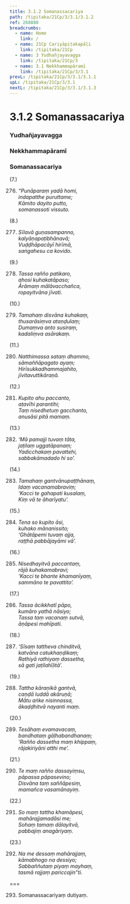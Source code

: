 ```yaml
---
title: 3.1.2 Somanassacariya
path: /tipitaka/21Cp/3/3.1/3.1.2
ref: 268880
breadcrumbs:
  - name: Home
    link: /
  - name: 21Cp Cariyāpiṭakapāḷi
    link: /tipitaka/21Cp
  - name: 3 Yudhañjayavagga
    link: /tipitaka/21Cp/3
  - name: 3.1 Nekkhammapāramī
    link: /tipitaka/21Cp/3/3.1
prevL: /tipitaka/21Cp/3/3.1/3.1.1
upL: /tipitaka/21Cp/3/3.1
nextL: /tipitaka/21Cp/3/3.1/3.1.3
---
```


# 3.1.2 Somanassacariya

### Yudhañjayavagga

### Nekkhammapāramī

### Somanassacariya

(7.)

276. _“Punāparaṃ yadā homi,_  
_indapatthe puruttame;_  
_Kāmito dayito putto,_  
_somanassoti vissuto._  


(8.)

277. _Sīlavā guṇasampanno,_  
_kalyāṇapaṭibhānavā;_  
_Vuḍḍhāpacāyī hirīmā,_  
_saṅgahesu ca kovido._  


(9.)

278. _Tassa rañño patikaro,_  
_ahosi kuhakatāpaso;_  
_Ārāmaṃ mālāvacchañca,_  
_ropayitvāna jīvati._  


(10.)

279. _Tamahaṃ disvāna kuhakaṃ,_  
_thusarāsiṃva ataṇḍulaṃ;_  
_Dumaṃva anto susiraṃ,_  
_kadaliṃva asārakaṃ._  


(11.)

280. _Natthimassa sataṃ dhammo,_  
_sāmaññāpagato ayaṃ;_  
_Hirīsukkadhammajahito,_  
_jīvitavuttikāraṇā._  


(12.)

281. _Kupito ahu paccanto,_  
_aṭavīhi parantihi;_  
_Taṃ nisedhetuṃ gacchanto,_  
_anusāsi pitā mamaṃ._  


(13.)

282. _‘Mā pamajji tuvaṃ tāta,_  
_jaṭilaṃ uggatāpanaṃ;_  
_Yadicchakaṃ pavattehi,_  
_sabbakāmadado hi so’._  


(14.)

283. _Tamahaṃ gantvānupaṭṭhānaṃ,_  
_Idaṃ vacanamabraviṃ;_  
_‘Kacci te gahapati kusalaṃ,_  
_Kiṃ vā te āharīyatu’._  


(15.)

284. _Tena so kupito āsi,_  
_kuhako mānanissito;_  
_‘Ghātāpemi tuvaṃ ajja,_  
_raṭṭhā pabbājayāmi vā’._  


(16.)

285. _Nisedhayitvā paccantaṃ,_  
_rājā kuhakamabravi;_  
_‘Kacci te bhante khamanīyaṃ,_  
_sammāno te pavattito’._  


(17.)

286. _Tassa ācikkhatī pāpo,_  
_kumāro yathā nāsiyo;_  
_Tassa taṃ vacanaṃ sutvā,_  
_āṇāpesi mahīpati._  


(18.)

287. _‘Sīsaṃ tattheva chinditvā,_  
_katvāna catukhaṇḍikaṃ;_  
_Rathiyā rathiyaṃ dassetha,_  
_sā gati jaṭilahīḷitā’._  


(19.)

288. _Tattha kāraṇikā gantvā,_  
_caṇḍā luddā akāruṇā;_  
_Mātu aṅke nisinnassa,_  
_ākaḍḍhitvā nayanti maṃ._  


(20.)

289. _Tesāhaṃ evamavacaṃ,_  
_bandhataṃ gāḷhabandhanaṃ;_  
_‘Rañño dassetha maṃ khippaṃ,_  
_rājakiriyāni atthi me’._  


(21.)

290. _Te maṃ rañño dassayiṃsu,_  
_pāpassa pāpasevino;_  
_Disvāna taṃ saññāpesiṃ,_  
_mamañca vasamānayiṃ._  


(22.)

291. _So maṃ tattha khamāpesi,_  
_mahārajjamadāsi me;_  
_Sohaṃ tamaṃ dālayitvā,_  
_pabbajiṃ anagāriyaṃ._  


(23.)

292. _Na me dessaṃ mahārajjaṃ,_  
_kāmabhogo na dessiyo;_  
_Sabbaññutaṃ piyaṃ mayhaṃ,_  
_tasmā rajjaṃ pariccajin”ti._  


===

293. Somanassacariyaṃ dutiyaṃ.




